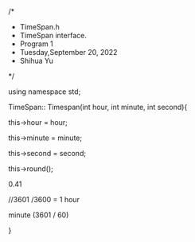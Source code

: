 /*
 * TimeSpan.h
 * TimeSpan interface.
 * Program 1
 * Tuesday,September 20, 2022
 * Shihua Yu
 
*/

using namespace std;

TimeSpan:: Timespan(int hour, int minute, int second){

 this->hour = hour;
 
 this->minute = minute;
 
 this->second = second;
 
 this->round();
 
 0.41
 
 //3601 /3600 = 1 hour
 
 minute (3601 / 60)
 
 }
 



